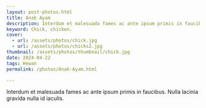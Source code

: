 ```yaml
---
layout: post-photos.html
title: Anak Ayam
description: Interdum et malesuada fames ac ante ipsum primis in faucibus. Nulla lacinia gravida nulla id iaculis.
keyword: Chick, chicken.
cover: 
  - url: /assets/photos/chick.jpg
  - url: /assets/photos/chicks2.jpg
thumbnail: /assets/photos/thumbnail/chick.jpg
date: 2024-04-22
tags: Hewan
permalink: /photos/Anak-Ayam.html

---
```

Interdum et malesuada fames ac ante ipsum primis in faucibus. Nulla lacinia gravida nulla id iaculis.